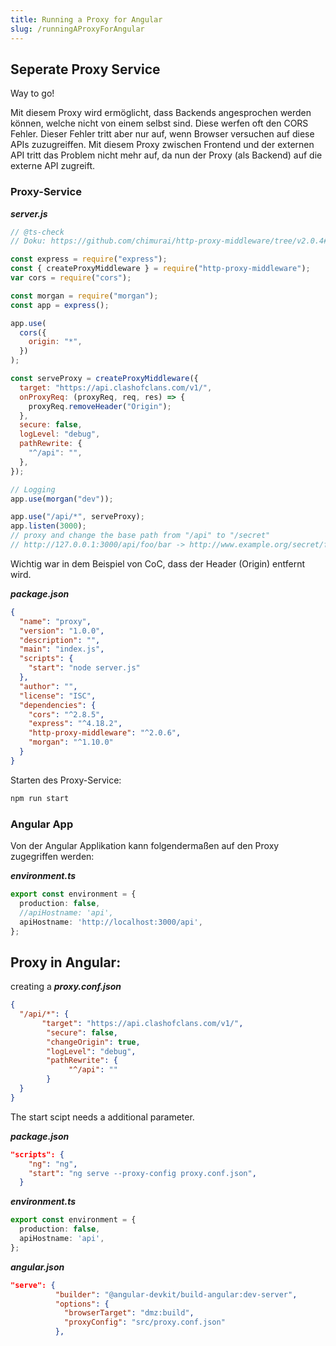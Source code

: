 ```yaml
---
title: Running a Proxy for Angular
slug: /runningAProxyForAngular
---
```


## Seperate Proxy Service

Way to go!

Mit diesem Proxy wird ermöglicht, dass Backends angesprochen werden können, welche nicht von einem selbst sind. Diese werfen oft den CORS Fehler. Dieser Fehler tritt aber nur auf, wenn Browser versuchen auf diese APIs zuzugreiffen. Mit diesem Proxy zwischen Frontend und der externen API tritt das Problem nicht mehr auf, da nun der Proxy (als Backend) auf die externe API zugreift.

### Proxy-Service
***server.js***
```js
// @ts-check
// Doku: https://github.com/chimurai/http-proxy-middleware/tree/v2.0.4#intercept-and-manipulate-requests

const express = require("express");
const { createProxyMiddleware } = require("http-proxy-middleware");
var cors = require("cors");

const morgan = require("morgan");
const app = express();

app.use(
  cors({
    origin: "*",
  })
);

const serveProxy = createProxyMiddleware({
  target: "https://api.clashofclans.com/v1/",
  onProxyReq: (proxyReq, req, res) => {
    proxyReq.removeHeader("Origin");
  },
  secure: false,
  logLevel: "debug",
  pathRewrite: {
    "^/api": "",
  },
});

// Logging
app.use(morgan("dev"));

app.use("/api/*", serveProxy);
app.listen(3000);
// proxy and change the base path from "/api" to "/secret"
// http://127.0.0.1:3000/api/foo/bar -> http://www.example.org/secret/foo/bar
```
Wichtig war in dem Beispiel von CoC, dass der Header (Origin) entfernt wird.

***package.json***
```json
{
  "name": "proxy",
  "version": "1.0.0",
  "description": "",
  "main": "index.js",
  "scripts": {
    "start": "node server.js"
  },
  "author": "",
  "license": "ISC",
  "dependencies": {
    "cors": "^2.8.5",
    "express": "^4.18.2",
    "http-proxy-middleware": "^2.0.6",
    "morgan": "^1.10.0"
  }
}
```

Starten des Proxy-Service:
```bash
npm run start
```

### Angular App
Von der Angular Applikation kann folgendermaßen auf den Proxy zugegriffen werden:

***environment.ts***
```ts
export const environment = {
  production: false,
  //apiHostname: 'api',
  apiHostname: 'http://localhost:3000/api',
};
```



## Proxy in Angular:
creating a ***proxy.conf.json***
``` json
{
  "/api/*": {
	   "target": "https://api.clashofclans.com/v1/",
		"secure": false,
		"changeOrigin": true,
		"logLevel": "debug",
		"pathRewrite": {
			 "^/api": ""
		}
  }
}
```

The start scipt needs a additional parameter.

***package.json***
``` json
"scripts": {
    "ng": "ng",
    "start": "ng serve --proxy-config proxy.conf.json",
  }
```


***environment.ts***
``` typescript
export const environment = {
  production: false,
  apiHostname: 'api',
};
```

***angular.json***
``` json
"serve": {
          "builder": "@angular-devkit/build-angular:dev-server",
          "options": {
            "browserTarget": "dmz:build",
            "proxyConfig": "src/proxy.conf.json"
          },
```

